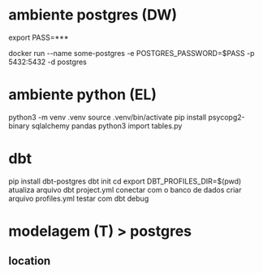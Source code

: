 # ambiente postgres (DW)
 export PASS=***

docker run --name some-postgres -e POSTGRES_PASSWORD=$PASS -p 5432:5432 -d postgres

# ambiente python (EL)
python3 -m venv .venv
source .venv/bin/activate
pip install psycopg2-binary sqlalchemy pandas
python3 import tables.py

# dbt
pip install dbt-postgres
dbt init <nome projeto>
cd <nome projeto>
export DBT_PROFILES_DIR=$(pwd)
atualiza arquivo dbt project.yml
conectar com o banco de dados
  criar arquivo profiles.yml
  testar com dbt debug

# modelagem (T) > postgres

## location



